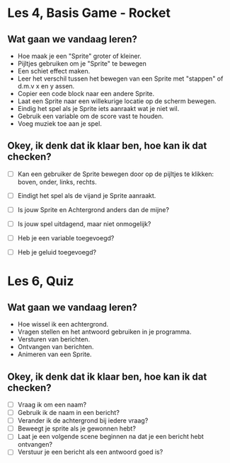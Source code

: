 # Les 4, Basis Game - Rocket

## Wat gaan we vandaag leren? 

- Hoe maak je een "Sprite" groter of kleiner.
- Pijltjes gebruiken om je "Sprite" te bewegen
- Een schiet effect maken.
- Leer het verschil tussen het bewegen van een Sprite met "stappen" of d.m.v x en y assen.
- Copier een code block naar een andere Sprite.
- Laat een Sprite naar een willekurige locatie op de scherm bewegen.
- Eindig het spel als je Sprite iets aanraakt wat je niet wil.
- Gebruik een variable om de score vast te houden.
- Voeg muziek toe aan je spel.

## Okey, ik denk dat ik klaar ben, hoe kan ik dat checken?

- [ ] Kan een gebruiker de Sprite bewegen door op de pijltjes te klikken: boven,  onder, links, rechts.
- [ ] Eindigt het spel als de vijand je Sprite aanraakt.
- [ ] Is jouw Sprite en Achtergrond anders dan de mijne?
- [ ] Is jouw spel uitdagend, maar niet onmogelijk?
- [ ] Heb je een variable toegevoegd?
- [ ] Heb je geluid toegevoegd?


# Les 6, Quiz

## Wat gaan we vandaag leren? 

- Hoe wissel ik een achtergrond.
- Vragen stellen en het antwoord gebruiken in je programma.
- Versturen van berichten.
- Ontvangen van berichten.
- Animeren van een Sprite.

## Okey, ik denk dat ik klaar ben, hoe kan ik dat checken?

- [ ] Vraag ik om een naam?
- [ ] Gebruik ik de naam in een bericht?
- [ ] Verander ik de achtergrond bij iedere vraag?
- [ ] Beweegt je sprite als je gewonnen hebt?
- [ ] Laat je een volgende scene beginnen na dat je een bericht hebt ontvangen?
- [ ] Verstuur je een bericht als een antwoord goed is?
